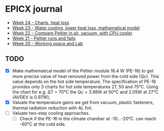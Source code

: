 # EPICX journal

- [Week 24 - Charts, heat loss](<journal/week 24.md>)
- [Week 23 - Water cooling, lower heat loss, mathematical model](<journal/week 23.md>)
- [Week 22 - Compare Peltier in air, vacuum, with CPU cooler](<journal/week 22.md>)
- [Week 21 - Peltier runs and fails](<journal/week 21.md>)
- [Week 20 - Working space and Lab](<journal/week 20.md>)

## TODO

- [x] Make mathematical model of the Peltier module 16.4 W (PE-16) to get more precise value of heat removed power from the cold side (Qc). This value depends on the hot side temperature. The specification of PE-16 provides only 3 charts for hot side temperatures 27, 50 and 75&deg;C. Using the chart for e.g. &#916;T = 70&deg;C the Qc = 3.98W at 50&deg;C and 2.05W at 27&deg;C (AVDEV is 0.97W);
- [x] Valuate the temperature gains we get from vacuum, plastic fasteners, thermal radiation reduction with AL foil.
- [ ] Valuate two-step cooling approaches.
    - [ ] Check if the PE-16 in the climate chamber at -10...-20&deg;C. can reach -60&deg;C at the cold side.
